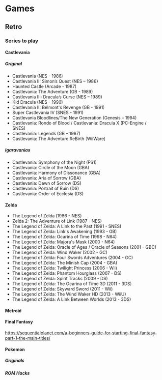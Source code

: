 # Games
## Retro
### Series to play
#### Castlevania
##### Original
- Castlevania (NES - 1986)
- Castlevania II: Simon’s Quest (NES – 1986)
- Haunted Castle (Arcade - 1987)
- Castlevania: The Adventure (GB - 1989)
- Castlevania III: Dracula’s Curse (NES – 1989)
- Kid Dracula (NES - 1990)
- Castlevania II: Belmont's Revenge (GB - 1991)
- Super Castlevania IV (SNES - 1991)
- Castlevania Bloodlines/The New Generation (Genesis – 1994)
- Castlevania: Rondo of Blood / Castlevania: Dracula X (PC-Engine / SNES)
- Castlevania: Legends (GB – 1997)
- Castlevania: The Adventure ReBirth (WiiWare)

##### Igaravanias
- Castlevania: Symphony of the Night (PS1)
- Castlevania: Circle of the Moon (GBA)
- Castlevania: Harmony of Dissonance (GBA)
- Castlevania: Aria of Sorrow (GBA)
- Castlevania: Dawn of Sorrow (DS)
- Castlevania: Portrait of Ruin (DS)
- Castlevania: Order of Ecclesia (DS)

#### Zelda
- The Legend of Zelda (1986 - NES)
- Zelda 2: The Adventure of Link (1987 - NES)
- The Legend of Zelda: A Link to the Past (1991 - SNES)
- The Legend of Zelda: Link's Awakening (1993 - GB)
- The Legend of Zelda: Ocarina of Time (1998 - N64)
- The Legend of Zelda: Majora's Mask (2000 - N64)
- The Legend of Zelda: Oracle of Ages / Oracle of Seasons (2001 - GBC)
- The Legend of Zelda: Wind Waker (2002 - GC)
- The Legend of Zelda: Four Swords Adventures (2004 - GC)
- The Legend of Zelda: The Minish Cap (2004 - GBA)
- The Legend of Zelda: Twilight Princess (2006 - Wii)
- The Legend of Zelda: Phantom Hourglass (2007 - DS)
- The Legend of Zelda: Spirit Tracks (2009 - DS)
- The Legend of Zelda: The Ocarina of Time 3D (2011 - 3DS)
- The Legend of Zelda: Skyward Sword (2011 - Wii)
- The Legend of Zelda: The Wind Waker HD (2013 - WiiU)
- The Legend of Zelda: A Link Between Worlds (2013 - 3DS)

#### Metroid


#### Final Fantasy
https://sequentialplanet.com/a-beginners-guide-for-starting-final-fantasy-part-1-the-main-titles/

#### Pokemon
##### Originals


##### ROM Hacks


